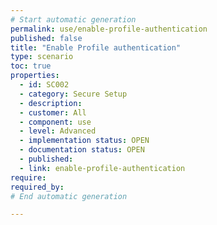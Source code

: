 ```yaml
---
# Start automatic generation
permalink: use/enable-profile-authentication
published: false
title: "Enable Profile authentication"
type: scenario
toc: true
properties:
  - id: SC002
  - category: Secure Setup
  - description:
  - customer: All
  - component: use
  - level: Advanced
  - implementation status: OPEN
  - documentation status: OPEN
  - published:
  - link: enable-profile-authentication
require:
required_by:
# End automatic generation

---
```

